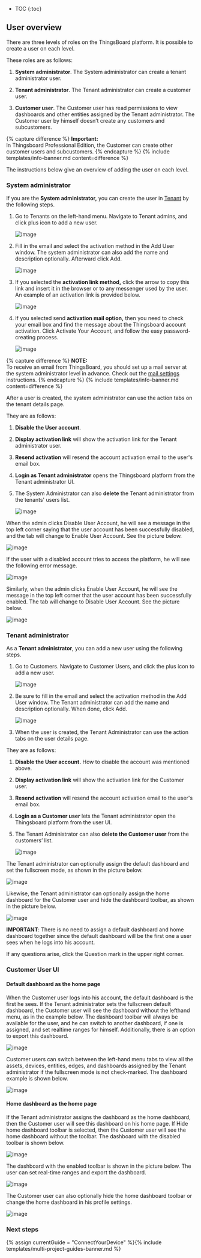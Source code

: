 
* TOC
{:toc}

## User overview

There are three levels of roles on the ThingsBoard platform. It is possible to create a user on each level.


These roles are as follows:

1) **System administrator**. The System administrator can create a tenant administrator user.

2) **Tenant administrator**. The Tenant administrator can create a customer user.

3) **Customer user**. The Customer user has read permissions to view dashboards and other entities assigned by the Tenant administrator. The Customer user by himself doesn’t create any customers and subcustomers.

{% capture difference %}
**Important:**
<br>
In Thingsboard Professional Edition, the Customer can create other customer users and subcustomers.
{% endcapture %}
{% include templates/info-banner.md content=difference %}

The instructions below give an overview of adding the user on each level.

### System administrator

If you are the **System administrator,** you can create the user in [Tenant](/docs/{{docsPrefix}}user-guide/ui/tenants) by the following steps.

1. Go to Tenants on the left-hand menu. Navigate to Tenant admins, and click plus icon to add a new user.

   ![image](https://img.thingsboard.io/user-guide/ui/users/ce/tenant-user-add.png)

2. Fill in the email and select the activation method in the Add User window. 
The system administrator can also add the name and description optionally. Afterward click Add.

   ![image](https://img.thingsboard.io/user-guide/ui/users/ce/user-add-window.png)

3. If you selected the **activation link method,** click the arrow to copy this link and insert it in the browser or to any messenger used by the user. An example of an activation link is provided below.

   ![image](https://img.thingsboard.io/user-guide/ui/users/ce/user-activation-link.png)

4. If you selected send **activation mail option,** then you need to check your email box and find the message about the Thingsboard account activation. 
Click Activate Your Account, and follow the easy password-creating process.

   ![image](https://img.thingsboard.io/user-guide/ui/users/ce/account-activation-email.png)

{% capture difference %}
**NOTE:**
<br>
To receive an email from ThingsBoard, you should set up a mail server at the system administrator level in advance.
Check out the [mail settings](/docs/{{docsPrefix}}user-guide/ui/mail-settings) instructions.
{% endcapture %}
{% include templates/info-banner.md content=difference %}


After a user is created, the system administrator can use the action tabs on the tenant details page.

They are as follows:

1) **Disable the User account**.

2) **Display activation link** will show the activation link for the Tenant administrator user.

3) **Resend activation** will resend the account activation email to the user's email box.

4) **Login as Tenant administrator** opens the Thingsboard platform from the Tenant administrator UI. 

5) The System Administrator can also **delete** the Tenant administrator from the tenants' users list.

   ![image](https://img.thingsboard.io/user-guide/ui/users/ce/user-tenant-tabs.png)

When the admin clicks Disable User Account, he will see a message in the top left corner saying that the user account has been successfully disabled, and the tab will change to Enable User Account. 
See the picture below.

   ![image](https://img.thingsboard.io/user-guide/ui/users/ce/user-account-disabled.png)

If the user with a disabled account tries to access the platform, he will see the following error message.

   ![image](https://img.thingsboard.io/user-guide/ui/users/ce/error-message.png)

Similarly, when the admin clicks Enable User Account, he will see the message in the top left corner that the user account has been successfully enabled. The tab will change to Disable User Account. See the picture below.

   ![image](https://img.thingsboard.io/user-guide/ui/users/ce/user-account-enabled.png)

### Tenant administrator

As a **Tenant administrator**, you can add a new user using the following steps.

1. Go to Customers. Navigate to Customer Users, and click the plus icon to add a new user. 

   ![image](https://img.thingsboard.io/user-guide/ui/users/ce/customer-user-add.png)

2. Be sure to fill in the email and select the activation method in the Add User window.
The Tenant administrator can add the name and description optionally. When done, click Add.

   ![image](https://img.thingsboard.io/user-guide/ui/users/ce/customer-user-add-window.png)

3. When the user is created, the Tenant Administrator can use the action tabs on the user details page. 

They are as follows:

1) **Disable the User account.** How to disable the account was mentioned above.  

2) **Display activation link** will show the activation link for the Customer user.

3) **Resend activation** will resend the account activation email to the user's email box. 

4) **Login as a Customer user** lets the Tenant administrator open the Thingsboard platform from the user UI. 

5) The Tenant Administrator can also **delete the Customer user** from the customers’ list.


   ![image](https://img.thingsboard.io/user-guide/ui/users/ce/customer-user-account-disable.png)

The Tenant administrator can optionally assign the default dashboard and set the fullscreen mode, as shown in the picture below.


   ![image](https://img.thingsboard.io/user-guide/ui/users/ce/default-dashboard-assigned.png)

Likewise, the Tenant administrator can optionally assign the home dashboard for the Customer user and hide the dashboard toolbar, as shown in the picture below.


   ![image](https://img.thingsboard.io/user-guide/ui/users/ce/home-dashboard-assigned.png) 

**IMPORTANT**: There is no need to assign a default dashboard and home dashboard together since the default dashboard will be the first one a user sees when he logs into his account.

If any questions arise, click the Question mark in the upper right corner.

### Customer User UI

#### Default dashboard as the home page

When the Customer user logs into his account, the default dashboard is the first he sees. If the Tenant administrator sets the fullscreen default dashboard, the Customer user will see the dashboard without the lefthand menu, as in the example below. 
The dashboard toolbar will always be available for the user, and he can switch to another dashboard, if one is assigned, and set realtime ranges for himself.
Additionally, there is an option to export this dashboard.

   ![image](https://img.thingsboard.io/user-guide/ui/users/ce/default-dashboard.png) 


Customer users can switch between the left-hand menu tabs to view all the assets, devices, entities, edges, and dashboards assigned by the Tenant administrator if the fullscreen mode is not check-marked.
The dashboard example is shown below.

   ![image](https://img.thingsboard.io/user-guide/ui/users/ce/default-dashboard-not-fullscreen-1.png) 


#### Home dashboard as the home page

If the Tenant administrator assigns the dashboard as the home dashboard, then the Customer user will see this dashboard on his home page.
If Hide home dashboard toolbar is selected, then the Customer user will see the home dashboard without the toolbar.
The dashboard with the disabled toolbar is shown below.

  ![image](https://img.thingsboard.io/user-guide/ui/users/ce/home-dashboard-no-toolbar.png)    

The dashboard with the enabled toolbar is shown in the picture below. The user can set real-time ranges and export the dashboard.


   ![image](https://img.thingsboard.io/user-guide/ui/users/ce/home-dashboard-toolbar.png)

The Customer user can also optionally hide the home dashboard toolbar or change the home dashboard in his profile settings.
   
   ![image](https://img.thingsboard.io/user-guide/ui/users/ce/profile-window.png)  

### Next steps

{% assign currentGuide = "ConnectYourDevice" %}{% include templates/multi-project-guides-banner.md %}
